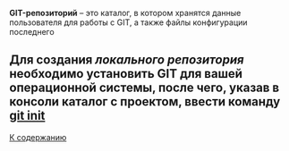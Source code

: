 **GIT-репозиторий** – это каталог, в котором хранятся данные пользователя для работы с GIT, а также файлы конфигурации последнего

 Для создания _локального репозитория_ необходимо установить GIT для вашей операционной системы, после чего, указав в консоли каталог с проектом, ввести команду [git init](init.md)
---
[К содержанию](./contents.md)
